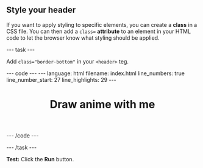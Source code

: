 <h2 class="c-project-heading--task">Style your header</h2>

If you want to apply styling to specific elements, you can create a **class** in a CSS file. You can then add a `class=` **attribute** to an element in your HTML code to let the browser know what styling should be applied. 

--- task ---

Add `class="border-bottom"` in your `<header>` teg.

<div class="c-project-code">
--- code ---
---
language: html
filename: index.html
line_numbers: true
line_number_start: 27
line_highlights: 29
---
  <body>
    <!-- The page header code goes here -->
    <header class="border-bottom">
      <h1>Draw anime with me</h1>
    </header>

--- /code ---
</div>

--- /task ---

**Test:** Click the **Run** button. 